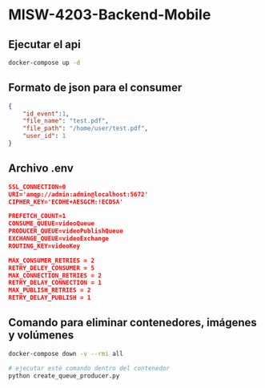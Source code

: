 # MISW-4203-Backend-Mobile

##

## Ejecutar el api
```bash
docker-compose up -d
```

## Formato de json para el consumer
```json
{
    "id_event":1,
    "file_name": "test.pdf",
    "file_path": "/home/user/test.pdf",
    "user_id": 1
}
```
## Archivo .env
```json
SSL_CONNECTION=0
URI='amqp://admin:admin@localhost:5672'
CIPHER_KEY='ECDHE+AESGCM:!ECDSA'

PREFETCH_COUNT=1
CONSUME_QUEUE=videoQueue
PRODUCER_QUEUE=videoPublishQueue
EXCHANGE_QUEUE=videoExchange
ROUTING_KEY=videoKey

MAX_CONSUMER_RETRIES = 2
RETRY_DELEY_CONSUMER = 5
MAX_CONNECTION_RETRIES = 2
RETRY_DELAY_CONNECTION = 1
MAX_PUBLISH_RETRIES = 2
RETRY_DELAY_PUBLISH = 1
```

## Comando para eliminar contenedores, imágenes y volúmenes
```bash 
docker-compose down -v --rmi all
```
```bash 
# ejecutar esté comando dentro del contenedor
python create_queue_producer.py
```
